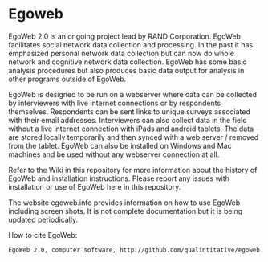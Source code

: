 Egoweb
=========
EgoWeb 2.0 is an ongoing project lead by RAND Corporation. EgoWeb facilitates social network data collection and processing.  In the past it has emphasized personal network data collection but can now do whole network and cognitive network data collection. EgoWeb has some basic analysis procedures but also produces basic data output for analysis in other programs outside of EgoWeb. 

EgoWeb is designed to be run on a webserver where data can be collected by interviewers with live internet connections or by respondents themselves. Respondents can be sent links to unique surveys associated with their email addresses. Interviewers can also collect data in the field without a live internet connection with iPads and android tablets. The data are stored locally temporarily and then synced with a web server / removed from the tablet.  EgoWeb can also be installed on Windows and Mac machines and be used without any webserver connection at all.

Refer to the Wiki in this repository for more information about the history of EgoWeb and installation instructions.  Please report any issues with installation or use of EgoWeb here in this repository. 

The website egoweb.info provides information on how to use EgoWeb including screen shots. It is not complete documentation but it is being updated periodically. 

How to cite EgoWeb:

	EgoWeb 2.0, computer software, http://github.com/qualintitative/egoweb
